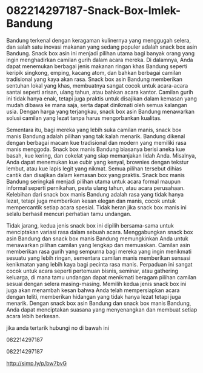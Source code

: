 # 082214297187-Snack-Box-Imlek-Bandung
Bandung terkenal dengan keragaman kulinernya yang menggugah selera, dan salah satu inovasi makanan yang sedang populer adalah snack box asin Bandung. Snack box asin ini menjadi pilihan utama bagi banyak orang yang ingin menghadirkan camilan gurih dalam acara mereka. Di dalamnya, Anda dapat menemukan berbagai jenis makanan ringan khas Bandung seperti keripik singkong, emping, kacang atom, dan bahkan berbagai camilan tradisional yang kaya akan rasa. Snack box asin Bandung memberikan sentuhan lokal yang khas, membuatnya sangat cocok untuk acara-acara santai seperti arisan, ulang tahun, atau bahkan acara kantor. Camilan gurih ini tidak hanya enak, tetapi juga praktis untuk disajikan dalam kemasan yang mudah dibawa ke mana saja, serta dapat dinikmati oleh semua kalangan usia. Dengan harga yang terjangkau, snack box asin Bandung menawarkan solusi camilan yang lezat tanpa harus mengorbankan kualitas.

Sementara itu, bagi mereka yang lebih suka camilan manis, snack box manis Bandung adalah pilihan yang tak kalah menarik. Bandung dikenal dengan berbagai macam kue tradisional dan modern yang memiliki rasa manis menggoda. Snack box manis Bandung biasanya berisi aneka kue basah, kue kering, dan cokelat yang siap memanjakan lidah Anda. Misalnya, Anda dapat menemukan kue cubir yang kenyal, brownies dengan tekstur lembut, atau kue lapis legit yang nikmat. Semua pilihan tersebut dihias cantik dan disajikan dalam kemasan box yang praktis. Snack box manis Bandung seringkali menjadi pilihan utama untuk acara formal maupun informal seperti pernikahan, pesta ulang tahun, atau acara perusahaan. Kelebihan dari snack box manis Bandung adalah rasa yang tidak hanya lezat, tetapi juga memberikan kesan elegan dan manis, cocok untuk mempercantik setiap acara spesial. Tidak heran jika snack box manis ini selalu berhasil mencuri perhatian tamu undangan.

Tidak jarang, kedua jenis snack box ini dipilih bersama-sama untuk menciptakan variasi rasa dalam sebuah acara. Menggabungkan snack box asin Bandung dan snack box manis Bandung memungkinkan Anda untuk menawarkan pilihan camilan yang lengkap dan memuaskan. Camilan asin memberikan rasa gurih yang sempurna bagi mereka yang ingin menikmati sesuatu yang lebih ringan, sementara camilan manis memberikan sensasi kenikmatan yang lebih kaya bagi pecinta rasa manis. Perpaduan ini sangat cocok untuk acara seperti pertemuan bisnis, seminar, atau gathering keluarga, di mana tamu undangan dapat menikmati beragam pilihan camilan sesuai dengan selera masing-masing. Memilih kedua jenis snack box ini juga akan menambah kesan bahwa Anda telah mempersiapkan acara dengan teliti, memberikan hidangan yang tidak hanya lezat tetapi juga menarik. Dengan snack box asin Bandung dan snack box manis Bandung, Anda dapat menciptakan suasana yang menyenangkan dan membuat setiap acara lebih berkesan.

jika anda tertarik hubungi no di bawah ini

082214297187

082214297187

http://simp.ly/p/bw7bvG
